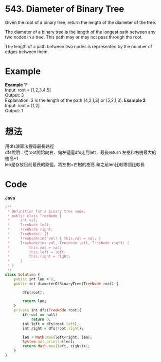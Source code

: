 # 543. Diameter of Binary Tree

Given the root of a binary tree, return the length of the diameter of the tree.

The diameter of a binary tree is the length of the longest path between any two nodes in a tree. This path may or may not pass through the root.

The length of a path between two nodes is represented by the number of edges between them.

 
# Example
**Example 1***  
Input: root = [1,2,3,4,5]  
Output: 3  
Explanation: 3 is the length of the path [4,2,1,3] or [5,2,1,3].
**Example 2**  
Input: root = [1,2]  
Output: 1  

# 想法
用dfs演算法搜尋最長路徑  
dfs說明：從root開始向右、向左遞迴dfs走到left，最後return 左樹和右樹最大的樹高+1  
len是存放目前最長的路徑，將左樹+右樹的樹高 和之前len比較哪個比較長

# Code
**Java**
```ruby
/**
 * Definition for a binary tree node.
 * public class TreeNode {
 *     int val;
 *     TreeNode left;
 *     TreeNode right;
 *     TreeNode() {}
 *     TreeNode(int val) { this.val = val; }
 *     TreeNode(int val, TreeNode left, TreeNode right) {
 *         this.val = val;
 *         this.left = left;
 *         this.right = right;
 *     }
 * }
 */
class Solution {
    public int len = 0;
    public int diameterOfBinaryTree(TreeNode root) {

        dfs(root);

        return len;        
    }
    private int dfs(TreeNode root){
        if(root == null)
            return 0;
        int left = dfs(root.left);      
        int right = dfs(root.right);

        len = Math.max(left+right, len);
        System.out.println(len);
        return Math.max(left, right)+1;
    }
}
```

